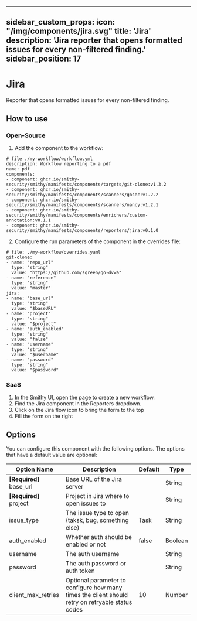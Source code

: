 ---
sidebar_custom_props:
  icon: "/img/components/jira.svg"
title: 'Jira'
description: 'Jira reporter that opens formatted issues for every non-filtered finding.'
sidebar_position: 17
---------------------

# Jira

Reporter that opens formatted issues for every non-filtered finding.

## How to use

### Open-Source

1. Add the component to the workflow:

```
# file ./my-workflow/workflow.yml
description: Workflow reporting to a pdf
name: pdf
components:
- component: ghcr.io/smithy-security/smithy/manifests/components/targets/git-clone:v1.3.2
- component: ghcr.io/smithy-security/smithy/manifests/components/scanners/gosec:v1.2.2
- component: ghcr.io/smithy-security/smithy/manifests/components/scanners/nancy:v1.2.1
- component: ghcr.io/smithy-security/smithy/manifests/components/enrichers/custom-annotation:v0.1.1
- component: ghcr.io/smithy-security/smithy/manifests/components/reporters/jira:v0.1.0
```

2. Configure the run parameters of the component in the overrides file:

```
# file: ./my-workflow/overrides.yaml
git-clone:
- name: "repo_url"
  type: "string"
  value: "https://github.com/sqreen/go-dvwa"
- name: "reference"
  type: "string"
  value: "master"
jira:
- name: "base_url"
  type: "string"
  value: "$baseURL"
- name: "project"
  type: "string"
  value: "$project"
- name: "auth_enabled"
  type: "string"
  value: "false"
- name: "username"
  type: "string"
  value: "$username"
- name: "password"
  type: "string"
  value: "$password"
```


### SaaS

1. In the Smithy UI, open the page to create a new workflow.
2. Find the Jira component in the Reporters dropdown.
3. Click on the Jira flow icon to bring the form to the top
4. Fill the form on the right

## Options

You can configure this component with the following options. The options that have a default value are optional:

| Option Name |  Description | Default | Type    |
|-------------------------|--------------------------------------------------------------------------------------------------|---------|---------|
| **\[Required]** base\_url | Base URL of the Jira server                                                                      |         | String  |
| **\[Required]** project  | Project in Jira where to open issues to | | String  |
| issue\_type | The issue type to open (taksk, bug, something else) | Task    | String  |
| auth\_enabled | Whether auth should be enabled or not | false   | Boolean |
| username | The auth username | | String  |
| password | The auth password or auth token | | String  |
| client\_max\_retries | Optional parameter to configure how many times the client should retry on retryable status codes | 10      | Number  |

